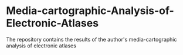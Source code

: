 # Media-cartographic-Analysis-of-Electronic-Atlases
The repository contains the results of the author's media-cartographic analysis of electronic atlases
